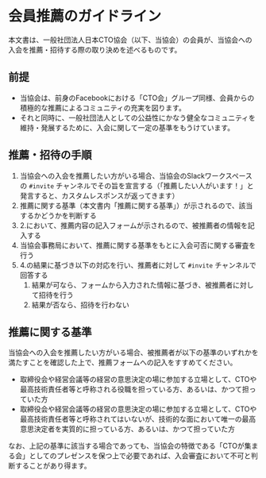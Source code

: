 # 会員推薦のガイドライン

本文書は、一般社団法人日本CTO協会（以下、当協会）の会員が、当協会への入会を推薦・招待する際の取り決めを述べるものです。

## 前提

* 当協会は、前身のFacebookにおける「CTO会」グループ同様、会員からの積極的な推薦によるコミュニティの充実を図ります。
* それと同時に、一般社団法人としての公益性にかなう健全なコミュニティを維持・発展するために、入会に関して一定の基準をもうけています。

## 推薦・招待の手順

1. 当協会への入会を推薦したい方がいる場合、当協会のSlackワークスペースの `#invite` チャンネルでその旨を宣言する（「推薦したい人がいます！」と発言すると、カスタムレスポンスが返ってきます）
2. 推薦に関する基準（本文書内「推薦に関する基準」）が示されるので、該当するかどうかを判断する
3. 2.において、推薦内容の記入フォームが示されるので、被推薦者の情報を記入する
4. 当協会事務局において、推薦に関する基準をもとに入会可否に関する審査を行う
5. 4.の結果に基づき以下の対応を行い、推薦者に対して `#invite` チャンネルで回答する
    1. 結果が可なら、フォームから入力された情報に基づき、被推薦者に対して招待を行う
    2. 結果が否なら、招待を行わない

## 推薦に関する基準

当協会への入会を推薦したい方がいる場合、被推薦者が以下の基準のいずれかを満たすことを確認した上で、推薦フォームへの記入をすすめてください。

* 取締役会や経営会議等の経営の意思決定の場に参加する立場として、CTOや最高技術責任者等と呼称される役職を担っている方、あるいは、かつて担っていた方
* 取締役会や経営会議等の経営の意思決定の場に参加する立場として、CTOや最高技術責任者等と呼称されてはいないが、技術的な面において唯一の最高意思決定者を実質的に担っている方、あるいは、かつて担っていた方

なお、上記の基準に該当する場合であっても、当協会の特徴である「CTOが集まる会」としてのプレゼンスを保つ上で必要であれば、入会審査において不可と判断することがあり得ます。
